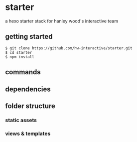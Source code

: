 # starter

a hexo starter stack for hanley wood's interactive team

## getting started

```
$ git clone https://github.com/hw-interactive/starter.git
$ cd starter
$ npm install
```

## commands

## dependencies

## folder structure

### static assets

### views & templates